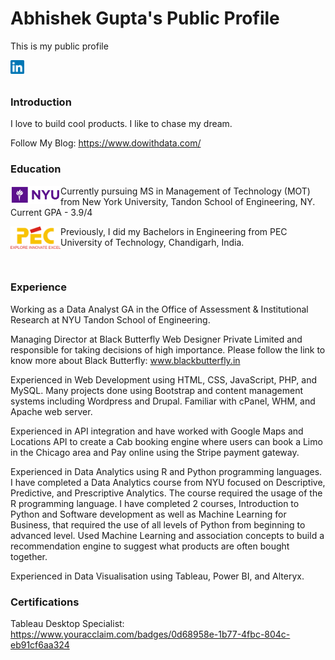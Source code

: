 # Abhishek Gupta's Public Profile
This is my public profile

<a href="https://www.linkedin.com/in/abhishek-gupta-nyu/">
  <img align="left" alt="Abhishek's LinkedIN" width="22px" src="https://raw.githubusercontent.com/abhishek-gupta-nyu/profile/main/images/linkedin.svg" />
</a>

<br/><br/>

<h3>Introduction</h3>

I love to build cool products. I like to chase my dream.

Follow My Blog: https://www.dowithdata.com/

<h3>Education</h3>

<img alt="NYU Logo" width="80px" align="left" src="https://raw.githubusercontent.com/abhishek-gupta-nyu/profile/main/images/nyu-logo.png" />

Currently pursuing MS in Management of Technology (MOT) from New York University, Tandon School of Engineering, NY. Current GPA - 3.9/4

<img alt="PEC Logo" width="80px" align="left" src="https://raw.githubusercontent.com/abhishek-gupta-nyu/profile/main/images/pec-logo.png" />

Previously, I did my Bachelors in Engineering from PEC University of Technology, Chandigarh, India.

<br/>

<h3>Experience</h3>

Working as a Data Analyst GA in the Office of Assessment & Institutional Research at NYU Tandon School of Engineering.

Managing Director at Black Butterfly Web Designer Private Limited and responsible for taking decisions of high importance. Please follow the link to know more about Black Butterfly: www.blackbutterfly.in

Experienced in Web Development using HTML, CSS, JavaScript, PHP, and MySQL. Many projects done using Bootstrap and content management systems including Wordpress and Drupal. Familiar with cPanel, WHM, and Apache web server.

Experienced in API integration and have worked with Google Maps and Locations API to create a Cab booking engine where users can book a Limo in the Chicago area and Pay online using the Stripe payment gateway.

Experienced in Data Analytics using R and Python programming languages. I have completed a Data Analytics course from NYU focused on Descriptive, Predictive, and Prescriptive Analytics. The course required the usage of the R programming language. I have completed 2 courses, Introduction to Python and Software development as well as Machine Learning for Business, that required the use of all levels of Python from beginning to advanced level. Used Machine Learning and association concepts to build a recommendation engine to suggest what products are often bought together.

Experienced in Data Visualisation using Tableau, Power BI, and Alteryx.

<h3>Certifications</h3>

Tableau Desktop Specialist: https://www.youracclaim.com/badges/0d68958e-1b77-4fbc-804c-eb91cf6aa324 
